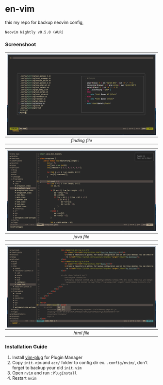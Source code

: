 # en-vim
this my repo for backup neovim config,

`Neovim Nightly v0.5.0 (AUR)`

### Screenshoot
| ![alt en-vim_find](./img/1.png "Find File") |
|:--:|
| *finding file* |

| ![alt en-vim_java](./img/2.png "Open Java File") |
|:--:|
| *java file* |

| ![alt en-vim_html](./img/3.png "Open HTML File") |
|:--:|
| *html file* |

### Installation Guide
1. Install [vim-plug](https://github.com/junegunn/vim-plug) for Plugin Manager
2. Copy `init.vim` and `acc/` folder to config dir ex. `.config/nvim/`, don't forget to backup your old `init.vim`
3. Open `nvim` and run `:PlugInstall`
4. Restart `nvim`

[comment]: <> (`1. Run install.sh 2. If completed, go to neovim and type :PlugInstall 3. Reopen Neovim`)

